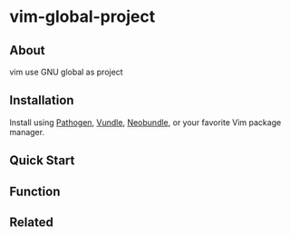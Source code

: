 # vim-global-project

## About
vim use GNU global as project

## Installation
Install using [Pathogen], [Vundle], [Neobundle], or your favorite Vim package manager.

## Quick Start

## Function

## Related
[GNU GLOBAL Source Code Tag System]:http://www.gnu.org/software/global/manual/global.html
[介绍一下gnu global，比cscope更方便更快速的索引工具]:http://forum.ubuntu.org.cn/viewtopic.php?t=343460
[Pathogen]:http://github.com/tpope/vim-pathogen
[Vundle]:http://github.com/gmarik/vundle
[Neobundle]:http://github.com/Shougo/neobundle.vim
